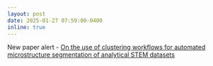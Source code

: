 ```yaml
---
layout: post
date: 2025-01-27 07:59:00-0400
inline: true
---
```


New paper alert - <a href='https://pubs.aip.org/aip/apm/article/13/1/010901/3332286'>On the use of clustering workflows for automated microstructure segmentation of analytical STEM datasets</a>

